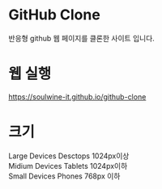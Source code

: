 # GitHub Clone

반응형 github 웹 페이지를 클론한 사이트 입니다.

# 웹 실행

https://soulwine-it.github.io/github-clone

# 크기

Large Devices Desctops 1024px이상  
Midium Devices Tablets 1024px이하  
Small Devices Phones 768px 이하
